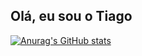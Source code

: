 ## Olá, eu sou o Tiago

[![Anurag's GitHub stats](https://github-readme-stats.vercel.app/api?username=TiagoAlves)](https://github.com/TiagoAlves/github-readme-stats)

